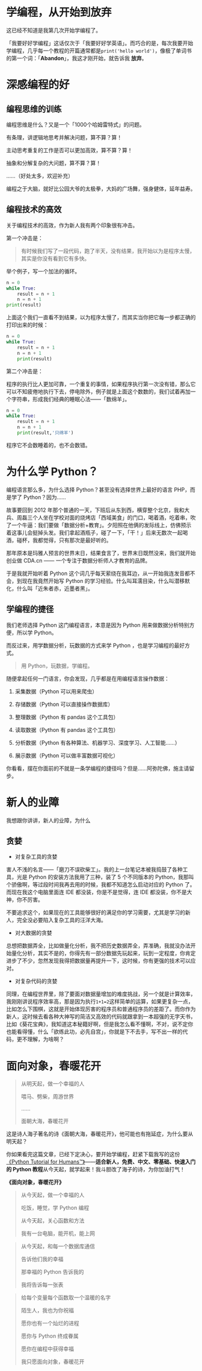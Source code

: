 # 学编程，从开始到放弃

这已经不知道是我第几次开始学编程了。

「我要好好学编程」这话仅次于「我要好好学英语」。而巧合的是，每次我要开始学编程，几乎每一个教程的开篇通常都是`print('hello world')`，像极了单词书的第一个词：「**Abandon**」，我这才刚开始，就告诉我 **放弃**。

# 深感编程的好

## 编程思维的训练

编程思维是什么？又是一个「1000个哈姆雷特式」的问题。

有条理，讲逻辑地思考并解决问题，算不算？算！

主动思考重复的工作是否可以更加高效，算不算？算！

抽象和分解复杂的大问题，算不算？算！

……（好处太多，欢迎补充）

编程之于大脑，就好比公园大爷的太极拳，大妈的广场舞，强身健体，延年益寿。

## 编程技术的高效

关于编程技术的高效，作为新人我有两个印象很有冲击。

第一个冲击是：

> 有时候我们写了一段代码，跑了半天，没有结果，我开始以为是程序太慢，其实是你没有看到它有多快。

举个例子，写一个加法的循环。

```python
n = 0
while True:
    result = n + 1
    n = n + 1
print(result)
```

上面这个我们一直看不到结果，以为程序太慢了，而其实当你把它每一步都正确的打印出来的时候：

```python
n = 0
while True:
    result = n + 1
    n = n + 1
    print(result)
```

第二个冲击是：

程序的执行比人更加可靠，一个重复的事情，如果程序执行第一次没有错，那么它可以不知疲倦地执行下去，停电除外，例子就是上面这个数数的，我们试着再加一个字符串，形成我们经典的睡眠心法——「数绵羊」。

```python
n = 0
while True:
    result = n + 1
    n = n + 1
    print(result,'只绵羊')
```
程序它不会数睡着的，也不会数错。

# 为什么学 Python？

编程语言那么多，为什么选择 Python？甚至没有选择世界上最好的语言 PHP，而是学了 Python？因为……

故事要回到 2012 年那个普通的一天，下班后从东到西，横穿整个北京，我和大兵、周磊三个人坐在学校对面的烧烤店「西域美食」的门口，喝着酒，吃着串，吹了一个牛逼：我们要做「数据分析+教育」。夕阳照在他俩的发际线上，仿佛预示着这事儿会挺掉头发。我们拿起酒瓶子，碰了一下，「干！」后来无数次一起喝酒，碰杯，我都觉得，只有那次是最好听的。

那年原本是玛雅人预言的世界末日，结果食言了，世界末日既然没来，我们就开始创业做 CDA.cn —— 一个专注于数据分析师人才教育的品牌。

于是我就开始听着 Python 这个词几乎每天萦绕在我耳边，从一开始我连发音都不会，到现在我竟然开始写 Python 的学习经验。什么叫耳濡目染，什么叫潜移默化，什么叫「近朱者赤，近墨者黑」。

## 学编程的捷径

我们老师选择 Python 这门编程语言，本意是因为 Python 用来做数据分析特别方便，所以学 Python。

而反过来，用学数据分析，玩数据的方式来学 Python ，也是学习编程的最好方式。

> 用 Python，玩数据，学编程。

随便拿起任何一门语言，你会发现，几乎都是在用编程语言操作数据：

1. 采集数据（Python 可以用来爬虫）

2. 存储数据（Python 可以直接操作数据库）

3. 整理数据（Python 有 pandas 这个工具包）

4. 读取数据（Python 有 pandas 这个工具包）

5. 分析数据（Python 有各种算法、机器学习、深度学习、人工智能……）

6. 展示数据（Python 可以做丰富数据可视化）

你看看，摆在你面前的不就是一条学编程的捷径吗？但是……阿弥陀佛，施主请留步。

# 新人的业障

我想跟你讲讲，新人的业障，为什么

## 贪婪

- 对复杂工具的贪婪

害人不浅的名言——「磨刀不误砍柴工」。我的上一台笔记本被我捣鼓了各种工具，光是 Python 的安装方法我用了三种，装了 5 个不同版本的 Python，我那叫个骄傲啊，等过段时间我再去用的时候，我都不知道怎么启动对应的 Python 了。而现在我这个电脑里面连 IDE 都没装，你是不是觉得，连 IDE 都没装，你不是大神，你不厉害。

不要追求这个，如果现在的工具能够很好的满足你的学习需要，尤其是学习的新人，完全没必要陷入复杂工具的汪洋大海。

- 对大数据的贪婪

总想把数据弄全，比如做量化分析，我不把历史数据弄全，弄准确，我就没办法开始量化分析，其实不是的，你得先有一部分数据先玩起来，玩到一定程度，你肯定进步了不少，忽然发现我得把数据量再提升一下，这时候，你有更强的技术可以应对。

- 对复杂代码的贪婪

同理，在编程世界里，除了要面对数据量增加的难度挑战，另一个就是计算效率，我刚刚讲说程序效率高，那是因为执行`1+1=2`这样简单的运算，如果更复杂一点，比如怎么下围棋，这就是开始体现厉害的程序员和普通程序员的差距了。而你作为新人，这时候去看各种大神写的简洁又高效的代码就跟拿到一本超强的无字天书，比如《葵花宝典》，我知道这本秘籍好啊，但是我怎么看不懂啊，不对，说不定你也能看得懂，什么「欲练此功，必先自宫」，你就是下不去手，写不出一样的代码，更不理解，为啥啊？

# 面向对象，春暖花开

> 从明天起，做一个幸福的人
> 
> 喂马、劈柴，周游世界
> 
> ……
> 
> 面朝大海，春暖花开

这是诗人海子著名的诗《面朝大海，春暖花开》，他可能也有拖延症，为什么要从明天起？

你如果看完这篇文章，已经下定决心，要开始学编程，赶紧下载我写的这份[《Python Tutorial for Humans™》](https://github.com/DavidFnck/Python-Tutorial-for-Humans)——**适合新人，免费、中文、零基础、快速入门的 Python 教程**从今天起，就学起来！我斗胆改了海子的诗，为你加油打气！

**《面向对象，春暖花开》**

> 从今天起，做一个幸福的人
> 
> 吃饭，睡觉，学 Python 编程
> 
> 从今天起，关心函数和方法
> 
> 我有一台电脑，能开机，能上网

> 从今天起，和每一个数据库通信
> 
> 告诉他们我的幸福
> 
> 那幸福的 Python 告诉我的
> 
> 我将告诉每一张表

> 给每个变量每个函数取一个温暖的名字
> 
> 陌生人，我也为你祝福
> 
> 愿你也有一个灿烂的进程
> 
> 愿你与 Python 终成眷属
> 
> 愿你在编程中获得幸福
> 
> 我只愿面向对象，春暖花开


